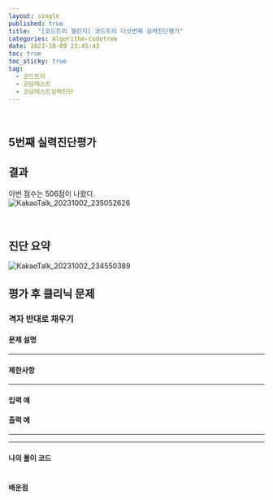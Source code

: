 ```yaml
---
layout: single
published: true
title:  "[코드트리 챌린지] 코드트리 다섯번째 실력진단평가"
categories: Algorithm-Codetree
date: 2023-10-09 23:45:43
toc: true
toc_sticky: true
tag:   
  - 코드트리
  - 코딩테스트
  - 코딩테스트실력진단
---
```

<br>


## 5번째 실력진단평가


## 결과

이번 점수는 506점이 나왔다.  
![KakaoTalk_20231002_235052626](https://github.com/BaxDailyGit/BaxDailyGit.github.io/assets/99312529/120d0e1d-3720-4e55-aa6e-539fecef0160)

<br>

## 진단 요약

![KakaoTalk_20231002_234550389](https://github.com/BaxDailyGit/BaxDailyGit.github.io/assets/99312529/007a5f76-7e84-4b4d-b9c9-e665e1e2bc6c)


## 평가 후 클리닉 문제

### 격자 반대로 채우기

#### 문제 설명



----------------

#### 제한사항




----------------

#### 입력 예



#### 출력 예



----------------



----------------

#### 나의 풀이 코드

```java
```




#### 배운점

